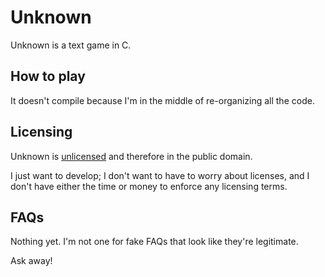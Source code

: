 # Unknown
Unknown is a text game in C.


## How to play
It doesn't compile because I'm in the middle of re-organizing all the code.


## Licensing
Unknown is [unlicensed](https://unlicense.org)
and therefore in the public domain.

I just want to develop; I don't want to have to worry about licenses, and I
don't have either the time or money to enforce any licensing terms.


## FAQs
Nothing yet. I'm not one for fake FAQs that look like they're legitimate.

Ask away!